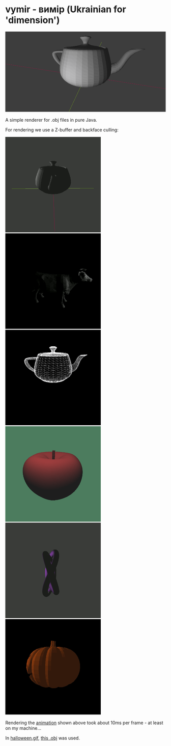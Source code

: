 # vymir - вимір (Ukrainian for 'dimension')

<img src="doc/cover.png" alt="drawing"/>

A simple renderer for .obj files in pure Java.

For rendering we use a Z-buffer and backface culling:

<img src="doc/test.gif" alt="teapot.obj" width="300"/> <img src="doc/cow.gif" alt="cow.gif" width="300"/> <img src="doc/culling.png" alt="teapot.obj (wireframe)" width="300"/> <img src="doc/apple.png" alt="apple.obj" width="300"/> <img src="doc/knot.gif" alt="drawing" width="300"/> <img src="doc/halloween.gif" alt="drawing" width="300"/>

Rendering the [animation](doc/test.gif) shown above took about 10ms per frame - at least on my machine...

In [halloween.gif](doc/halloween.gif), [this .obj](https://www.turbosquid.com/3d-models/free-halloween-pumpkin-3d-model/961113) was used.
